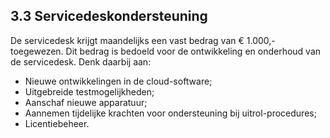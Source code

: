 ## 3.3 Servicedeskondersteuning

De servicedesk krijgt maandelijks een vast bedrag van € 1.000,- toegewezen. Dit bedrag is bedoeld voor de ontwikkeling en onderhoud van de servicedesk. Denk daarbij aan:

- Nieuwe ontwikkelingen in de cloud-software;
- Uitgebreide testmogelijkheden;
- Aanschaf nieuwe apparatuur;
- Aannemen tijdelijke krachten voor ondersteuning bij uitrol-procedures;
- Licentiebeheer.